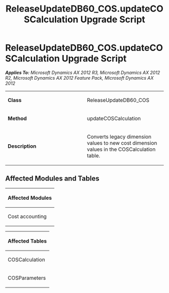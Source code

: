 ﻿---
title: ReleaseUpdateDB60_COS.updateCOSCalculation Upgrade Script
TOCTitle: ReleaseUpdateDB60_COS.updateCOSCalculation Upgrade Script
ms:assetid: 59892759-16fb-405a-add4-e5a9d200e835
ms:mtpsurl: https://msdn.microsoft.com/en-us/library/JJ736266(v=AX.60)
ms:contentKeyID: 49708441
ms.date: 05/18/2015
mtps_version: v=AX.60
---

# ReleaseUpdateDB60\_COS.updateCOSCalculation Upgrade Script 


_**Applies To:** Microsoft Dynamics AX 2012 R3, Microsoft Dynamics AX 2012 R2, Microsoft Dynamics AX 2012 Feature Pack, Microsoft Dynamics AX 2012_

<table>
<colgroup>
<col style="width: 50%" />
<col style="width: 50%" />
</colgroup>
<tbody>
<tr class="odd">
<td><p><strong>Class</strong></p></td>
<td><p>ReleaseUpdateDB60_COS</p></td>
</tr>
<tr class="even">
<td><p><strong>Method</strong></p></td>
<td><p>updateCOSCalculation</p></td>
</tr>
<tr class="odd">
<td><p><strong>Description</strong></p></td>
<td><p>Converts legacy dimension values to new cost dimension values in the COSCalculation table.</p></td>
</tr>
</tbody>
</table>


## Affected Modules and Tables

<table>
<colgroup>
<col style="width: 100%" />
</colgroup>
<thead>
<tr class="header">
<th><p>Affected Modules</p></th>
</tr>
</thead>
<tbody>
<tr class="odd">
<td><p>Cost accounting</p></td>
</tr>
</tbody>
</table>


<table>
<colgroup>
<col style="width: 100%" />
</colgroup>
<thead>
<tr class="header">
<th><p>Affected Tables</p></th>
</tr>
</thead>
<tbody>
<tr class="odd">
<td><p>COSCalculation</p></td>
</tr>
<tr class="even">
<td><p>COSParameters</p></td>
</tr>
</tbody>
</table>

  


